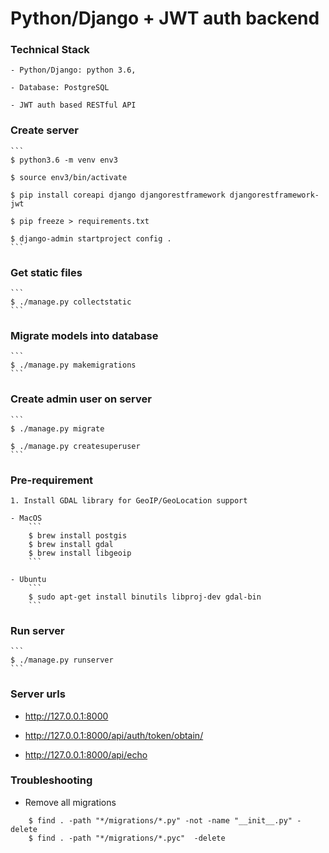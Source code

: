 Python/Django + JWT auth backend
================================

### Technical Stack

	- Python/Django: python 3.6,

	- Database: PostgreSQL

	- JWT auth based RESTful API

### Create server

	```
	$ python3.6 -m venv env3

	$ source env3/bin/activate

	$ pip install coreapi django djangorestframework djangorestframework-jwt

	$ pip freeze > requirements.txt

	$ django-admin startproject config .
	```

### Get static files

	```
	$ ./manage.py collectstatic
	```

### Migrate models into database
	```
	$ ./manage.py makemigrations
	```

### Create admin user on server

	```
	$ ./manage.py migrate

	$ ./manage.py createsuperuser
	```

### Pre-requirement

	1. Install GDAL library for GeoIP/GeoLocation support

	- MacOS
		```
		$ brew install postgis
		$ brew install gdal
		$ brew install libgeoip
		```

	- Ubuntu
		```
		$ sudo apt-get install binutils libproj-dev gdal-bin
		```

### Run server
	```
	$ ./manage.py runserver
	```

### Server urls

- http://127.0.0.1:8000

- http://127.0.0.1:8000/api/auth/token/obtain/

- http://127.0.0.1:8000/api/echo

### Troubleshooting

- Remove all migrations
```
	$ find . -path "*/migrations/*.py" -not -name "__init__.py" -delete
	$ find . -path "*/migrations/*.pyc"  -delete
```